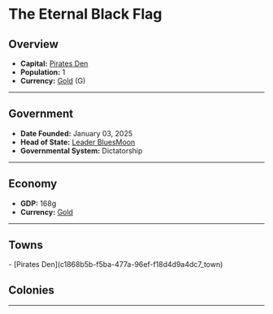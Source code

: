 <!--UNDEDITED FILE, remove this entire line if this file has been edited!-->
# <!--NAME-->The Eternal Black Flag<!--NAME-->

## Overview

- **Capital:** <!--CAPITAL_LINK-->[Pirates Den](c1868b5b-f5ba-477a-96ef-f18d4d9a4dc7_town)<!--CAPITAL_LINK-->
- **Population:** <!--POPULATION-->1<!--POPULATION-->
- **Currency:** <!--CURRENCY_LINK-->[Gold](Gold_currency)<!--CURRENCY_LINK--> (<!--CURRENCY_ABV-->G<!--CURRENCY_ABV-->)

---

## Government

- **Date Founded:** <!--FOUNDED-->January 03, 2025<!--FOUNDED-->
- **Head of State:** <!--LEADER_TITLE_LINK-->[Leader BluesMoon](BluesMoon_user)<!--LEADER_TITLE_LINK-->
- **Governmental System:** <!--GOVERNMENT-->Dictatorship<!--GOVERNMENT-->

---

## Economy

- **GDP:** <!--GDP-->168g<!--GDP-->
- **Currency:** <!--CURRENCY_LINK-->[Gold](Gold_currency)<!--CURRENCY_LINK-->

---

## Towns

<!--TOWNS-->- [Pirates Den](c1868b5b-f5ba-477a-96ef-f18d4d9a4dc7_town)<!--TOWNS-->

## Colonies

<!--COLONIES--><!--COLONIES-->

---